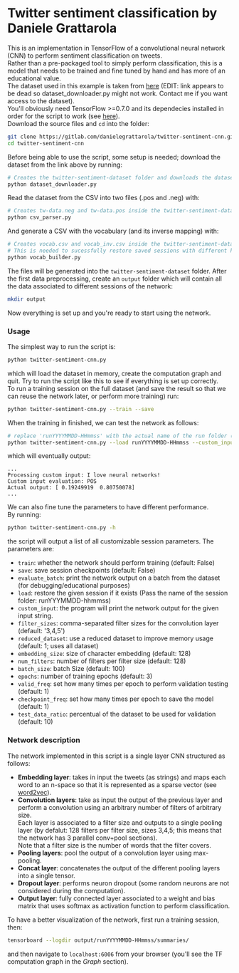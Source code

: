 # Twitter sentiment classification by Daniele Grattarola
This is an implementation in TensorFlow of a convolutional neural network (CNN) to perform sentiment classification on tweets.   
Rather than a pre-packaged tool to simply perform classification, this is a model that needs to be trained and fine tuned by hand and has more of an educational value.    
The dataset used in this example is taken from [here](http://thinknook.com/twitter-sentiment-analysis-training-corpus-dataset-2012-09-22/) (EDIT: link appears to be dead so dataset_downloader.py might not work. Contact me if you want access to the dataset).    
You'll obviously need TensorFlow >=0.7.0 and its dependecies installed in order for the script to work (see [here](https://www.tensorflow.org/)).   
Download the source files and `cd` into the folder:
```sh
git clone https://gitlab.com/danielegrattarola/twitter-sentiment-cnn.git
cd twitter-sentiment-cnn
```
Before being able to use the script, some setup is needed; download the dataset from the link above by running: 
```sh
# Creates the twitter-sentiment-dataset folder and downloads the dataset csv
python dataset_downloader.py
```
Read the dataset from the CSV into two files (.pos and .neg) with:
```sh
# Creates tw-data.neg and tw-data.pos inside the twitter-sentiment-dataset folder
python csv_parser.py
```
And generate a CSV with the vocabulary (and its inverse mapping) with:
```sh
# Creates vocab.csv and vocab_inv.csv inside the twitter-sentiment-dataset folder
# This is needed to sucessfully restore saved sessions with different hyperparameters
python vocab_builder.py
```
The files will be generated into the `twitter-sentiment-dataset` folder. 
After the first data preprocessing, create an `output` folder which will contain all the data associated to different sessions of the network:
```sh
mkdir output
```
Now everything is set up and you're ready to start using the network. 

### Usage
The simplest way to run the script is:
```sh
python twitter-sentiment-cnn.py
```
which will load the dataset in memory, create the computation graph and quit. Try to run the script like this to see if everything is set up correctly.  
To run a training session on the full dataset (and save the result so that we can reuse the network later, or perform more training) run:
```sh
python twitter-sentiment-cnn.py --train --save
```
When the training in finished, we can test the network as follows:
```sh
# replace 'runYYYYMMDD-HHmmss' with the actual name of the run folder (not the path, just the name of the folder)
python twitter-sentiment-cnn.py --load runYYYYMMDD-HHmmss --custom_input 'I love neural networks!'
```
which will eventually output: 
```
...
Processing custom input: I love neural networks!
Custom input evaluation: POS
Actual output: [ 0.19249919  0.80750078]
...
```
We can also fine tune the parameters to have different performance.   
By running: 
```sh 
python twitter-sentiment-cnn.py -h
```
the script will output a list of all customizable session parameters. The parameters are: 
- `train`: whether the network should perform training (default: False)
- `save`: save session checkpoints (default: False)
- `evaluate_batch`: print the network output on a batch from the dataset (for debugging/educational purposes)
- `load`: restore the given session if it exists (Pass the name of the session folder: runYYYMMDD-hhmmss)
- `custom_input`: the program will print the network output for the given input string.
- `filter_sizes`: comma-separated filter sizes for the convolution layer (default: '3,4,5')
- `reduced_dataset`: use a reduced dataset to improve memory usage (default: 1; uses all dataset)
- `embedding_size`: size of character embedding (default: 128)
- `num_filters`: number of filters per filter size (default: 128)
- `batch_size`: batch Size (default: 100)
- `epochs`: number of training epochs (default: 3)
- `valid_freq`: set how many times per epoch to perform validation testing (default: 1)
- `checkpoint_freq`: set how many times per epoch to save the model (default: 1)
- `test_data_ratio`: percentual of the dataset to be used for validation (default: 10)

### Network description
The network implemented in this script is a single layer CNN structured as follows: 
- **Embedding layer**: takes in input the tweets (as strings) and maps each word to an n-space so that it is represented as a sparse vector (see [word2vec](https://en.wikipedia.org/wiki/Word2vec)).
- **Convolution layers**: take as input the output of the previous layer and perform a convolution using an arbitrary number of filters of arbitrary size.   
Each layer is associated to a filter size and outputs to a single pooling layer (by defalut: 128 filters per filter size, sizes 3,4,5; this means that the network has 3 parallel conv+pool sections).    
Note that a filter size is the number of words that the filter covers. 
- **Pooling layers**: pool the output of a convolution layer using max-pooling. 
- **Concat layer**: concatenates the output of the different pooling layers into a single tensor. 
- **Dropout layer**: performs neuron dropout (some random neurons are not considered during the computation).
- **Output layer**: fully connected layer associated to a weight and bias matrix that uses softmax as activation function to perform classification. 

To have a better visualization of the network, first run a training session, then:
```sh
tensorboard --logdir output/runYYYYMMDD-HHmmss/summaries/
```
and then navigate to `localhost:6006` from your browser (you'll see the TF computation graph in the *Graph* section). 